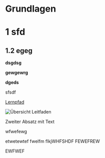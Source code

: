 # Grundlagen

# 

# 1 sfd

## 1.2 egeg

**dsgdsg**

**gewgewrg**

**dgeds**

sfsdf

[Lernpfad](#2-0-Lernpfad)



![Übersicht Leitfaden](C:\Users\Benedikt%20Scheerer\Documents\GitHub\lernos-for-teams\de\src\images\picture1.png)







Zweiter Absatz mit Text

wfwefewg

etwetewtef fwelfm flkjWHFSHDF FEWEFREW

EWFWEF
